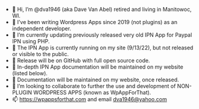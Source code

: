 - 👋 Hi, I’m @dva1946 (aka Dave Van Abel) retired and living in Manitowoc, WI.
- 👀 I’ve been writing Wordpress Apps since 2019 (not plugins) as an independent developer.
- 🌱 I’m currently updating previously released very old IPN App for Paypal IPN using PHP.
- 🌱 The IPN App is currently running on my site (9/13/22), but not released or visible to the public.
- 🌱 Release will be on GitHub with full open source code.
- 🌱 In-depth IPN App documentation will be maintained on my website (listed below).
- 🌱 Documentation will be maintained on my website, once released. 
- 💞️ I’m looking to collaborate to further the use and development of NON-PLUGIN WORDPRESS APPS (known as WpAppForThat).
- 📫 https://wpappsforthat.com and email dva1946@yahoo.com

<!---
dva1946/dva1946 is a ✨ special ✨ repository because its `README.md` (this file) appears on your GitHub profile.
You can click the Preview link to take a look at your changes.
--->
